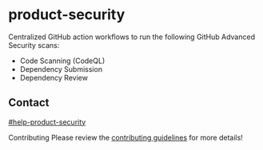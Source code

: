# product-security


Centralized GitHub action workflows to run the following GitHub Advanced Security scans:

* Code Scanning (CodeQL)
* Dependency Submission
* Dependency Review

## Contact
[#help-product-security](https://paypal.enterprise.slack.com/archives/C081YUQ474P)

Contributing
Please review the [contributing guidelines](https://github.com/PayPal-Venmo/security-workflows/blob/main/CONTRIBUTING.md) for more details!
